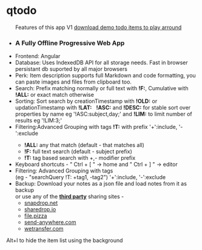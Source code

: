 # qtodo

<div class="h-full scroll-auto overflow-scroll justify-center">
    <div class="w-full flex flex-col justify-center">
        <div class="mb-8">
            <span class="block text-center text-4xl font-semibold text-emerald-600">
                <ul class="text-lg text-left mt-6 p-6 rounded-4xl shadow-md w-fit mx-auto">
                    <div class="text-center text-xl font-semibold mb-4">Features of this app V1 <a href="https://manishelf-qtodo.vercel.app/demo" title="demo">download demo todo items to play arround</a></div>
                    <li><h3 class="inline">A Fully Offline Progressive Web App</h3></li>
                    <li><span>Frontend:</span> Angular</li>
                    <li><span>Database:</span> Uses IndexedDB API for all storage needs. Fast in browser persistant db suported by all major browsers</li>
                    <li><span>Perk:</span> Item description supports full Markdown and code formatting, you can paste images and files from clipboard too.</li>
                    <li><span>Search:</span> Prefix matching normally or full text with <strong>!F:</strong>, Cumulative with <strong>!ALL:</strong> or exact match otherwise</li>
                    <li><span>Sorting:</span> Sort search by creationTimestamp with <strong>!OLD:</strong> or updationTimestamp with <strong>!LAT:</strong>
                        &nbsp;
                         <strong>!ASC:</strong> and <strong>!DESC:</strong> for stable sort over properties by name eg '!ASC:subject,day;' and <strong>!LIM:</strong> to limit number of results eg '!LIM:3;'</li>
                    <li><span>Filtering:</span>Advanced Grouping with tags <strong>!T:</strong> with prefix '+':include, '-':exclude</li>
                    <ul class="rounded-1xl shadow-md">
                            <li><strong>!ALL:</strong> any that match (default - that matches all)</li>
                            <li><strong>!F:</strong> full text search (default - subject prefix)</li>
                            <li><strong>!T:</strong> tag based search with +,- modifier prefix</li>
                    </ul>
                    <li><span>Keyboard shortcuts</span> - " Ctrl + [ " -> home and " Ctrl + ] "  -> editor</li>
                    <li><span>Filtering:</span> Advanced Grouping with tags<br> (eg - "searchQuery !T: +tag1, -tag2") '+':include, '-':exclude</li>
					<li><span>Backup:</span> Download your notes as a json file and load notes from it as backup
                    <br> or use any of the <b><u>third party</u></b> sharing sites - 
                    <ul>
                        <li><a href="https://snapdrop.net">snapdrop.net</a></li>
                        <li><a href="https://sharedrop.io">sharedrop.io</a></li>
                        <li><a href="https://file.pizza">file.pizza</a></li>
                        <li><a href="https://send-anywhere.com">send-anywhere.com</a></li>
                        <li><a href="https://wetransfer.com">wetransfer.com</a></li>
                    </ul>
                    </li>
                </ul>
                <span> Alt+l to hide the item list using the background</span>
            </span>
        </div>
    </div>
</div>    
